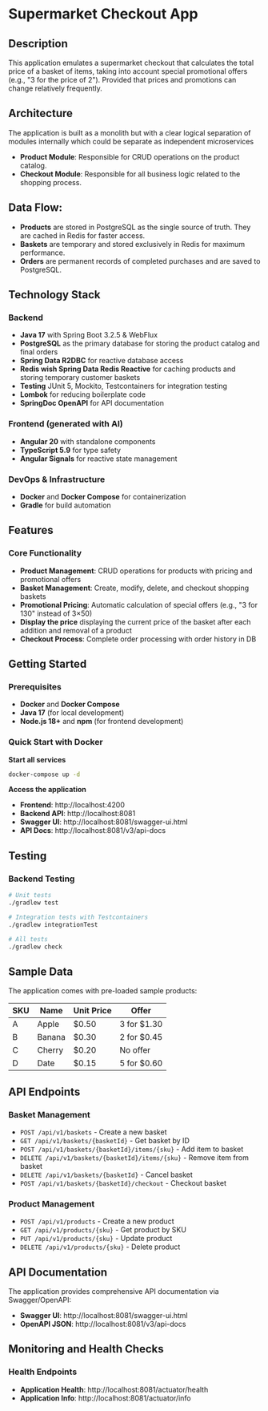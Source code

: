# Supermarket Checkout App

## Description
This application emulates a supermarket checkout that calculates the total price of a basket of items, taking into account special promotional offers (e.g., "3 for the price of 2"). Provided that prices and promotions can change relatively frequently.

## Architecture

The application is built as a monolith but with a clear logical separation of modules internally which could be separate as independent microservices 

- **Product Module**: Responsible for CRUD operations on the product catalog.
- **Checkout Module**:  Responsible for all business logic related to the shopping process.

## Data Flow:

- **Products** are stored in PostgreSQL as the single source of truth. They are cached in Redis for faster access.
- **Baskets** are temporary and stored exclusively in Redis for maximum performance.
- **Orders** are permanent records of completed purchases and are saved to PostgreSQL.

## Technology Stack

### Backend
- **Java 17** with Spring Boot 3.2.5 & WebFlux
- **PostgreSQL** as the primary database for storing the product catalog and final orders
- **Spring Data R2DBC** for reactive database access 
- **Redis wish Spring Data Redis Reactive** for caching products and storing temporary customer baskets
- **Testing** JUnit 5, Mockito, Testcontainers for integration testing
- **Lombok** for reducing boilerplate code
- **SpringDoc OpenAPI** for API documentation

### Frontend (generated with AI)
- **Angular 20** with standalone components
- **TypeScript 5.9** for type safety
- **Angular Signals** for reactive state management

### DevOps & Infrastructure
- **Docker** and **Docker Compose** for containerization
- **Gradle** for build automation

## Features

### Core Functionality
- **Product Management**: CRUD operations for products with pricing and promotional offers
- **Basket Management**: Create, modify, delete, and checkout shopping baskets
- **Promotional Pricing**: Automatic calculation of special offers (e.g., "3 for 130" instead of 3×50)
- **Display the price** displaying the current price of the basket after each addition and removal of a product
- **Checkout Process**: Complete order processing with order history in DB

## Getting Started

### Prerequisites
- **Docker** and **Docker Compose**
- **Java 17** (for local development)
- **Node.js 18+** and **npm** (for frontend development)

### Quick Start with Docker

**Start all services**
   ```bash
   docker-compose up -d
   ```

**Access the application**
   - **Frontend**: http://localhost:4200
   - **Backend API**: http://localhost:8081
   - **Swagger UI**: http://localhost:8081/swagger-ui.html
   - **API Docs**: http://localhost:8081/v3/api-docs

## Testing

### Backend Testing
```bash
# Unit tests
./gradlew test

# Integration tests with Testcontainers
./gradlew integrationTest

# All tests
./gradlew check
```
## Sample Data

The application comes with pre-loaded sample products:

| SKU | Name   | Unit Price | Offer          |
|-----|--------|------------|----------------|
| A   | Apple  | $0.50      | 3 for $1.30    |
| B   | Banana | $0.30      | 2 for $0.45    |
| C   | Cherry | $0.20      | No offer       |
| D   | Date   | $0.15      | 5 for $0.60    |

## API Endpoints

### Basket Management
- `POST /api/v1/baskets` - Create a new basket
- `GET /api/v1/baskets/{basketId}` - Get basket by ID
- `POST /api/v1/baskets/{basketId}/items/{sku}` - Add item to basket
- `DELETE /api/v1/baskets/{basketId}/items/{sku}` - Remove item from basket
- `DELETE /api/v1/baskets/{basketId}` - Cancel basket
- `POST /api/v1/baskets/{basketId}/checkout` - Checkout basket

### Product Management
- `POST /api/v1/products` - Create a new product
- `GET /api/v1/products/{sku}` - Get product by SKU
- `PUT /api/v1/products/{sku}` - Update product
- `DELETE /api/v1/products/{sku}` - Delete product

## API Documentation

The application provides comprehensive API documentation via Swagger/OpenAPI:

- **Swagger UI**: http://localhost:8081/swagger-ui.html
- **OpenAPI JSON**: http://localhost:8081/v3/api-docs

## Monitoring and Health Checks

### Health Endpoints
- **Application Health**: http://localhost:8081/actuator/health
- **Application Info**: http://localhost:8081/actuator/info





